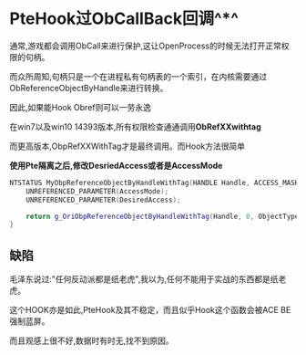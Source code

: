 # PteHook过ObCallBack回调^*^

通常,游戏都会调用ObCall来进行保护,这让OpenProcess的时候无法打开正常权限的句柄。

而众所周知,句柄只是一个在进程私有句柄表的一个索引，在内核需要通过ObReferenceObjectByHandle来进行转换。

因此,如果能Hook Obref则可以一劳永逸

在win7以及win10 14393版本,所有权限检查通通调用**ObRefXXwithtag**

而更高版本,ObpRefXXWithTag才是最终调用。而Hook方法很简单

**使用Pte隔离之后,修改DesriedAccess或者是AccessMode**

```c++
NTSTATUS MyObpReferenceObjectByHandleWithTag(HANDLE Handle, ACCESS_MASK DesiredAccess, POBJECT_TYPE ObjectType, KPROCESSOR_MODE AccessMode, ULONG Tag, PVOID* Object, POBJECT_HANDLE_INFORMATION HandleInformation,PVOID Unk) {
	UNREFERENCED_PARAMETER(AccessMode);
	UNREFERENCED_PARAMETER(DesiredAccess);

	return g_OriObpReferenceObjectByHandleWithTag(Handle, 0, ObjectType, 0, Tag, Object, HandleInformation,Unk);
}

```

## 缺陷

毛泽东说过:"任何反动派都是纸老虎",我以为,任何不能用于实战的东西都是纸老虎。

这个HOOK亦是如此,PteHook及其不稳定，而且似乎Hook这个函数会被ACE BE 强制蓝屏。

而且观感上很不好,数据时有时无,找不到原因。